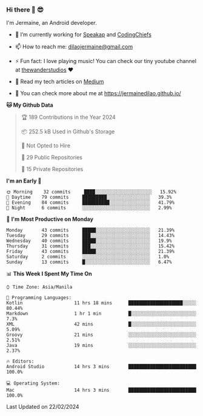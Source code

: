### Hi there 👋 😎
I'm Jermaine, an Android developer.

- 🔭 I’m currently working for [Speakap](https://www.speakap.com/) and [CodingChiefs](https://codingchiefs.com/en/)

- 📫 How to reach me: dilaojermaine@gmail.com

- ⚡ Fun fact: I love playing music! You can check our tiny youtube channel at [thewanderstudios](https://www.youtube.com/thewanderstudios) ♥️

- 📖 Read my tech articles on [Medium](https://jermainedilao.medium.com/)

- 👀 You can check more about me at https://jermainedilao.github.io/

<!--
**jermainedilao/jermainedilao** is a ✨ _special_ ✨ repository because its `README.md` (this file) appears on your GitHub profile.

Here are some ideas to get you started:

- 🔭 I’m currently working on ...
- 🌱 I’m currently learning ...
- 👯 I’m looking to collaborate on ...
- 🤔 I’m looking for help with ...
- 💬 Ask me about ...
- 📫 How to reach me: ...
- 😄 Pronouns: ...
- ⚡ Fun fact: ...
-->

<!--START_SECTION:waka-->
**🐱 My Github Data** 

> 🏆 189 Contributions in the Year 2024
 > 
> 📦 252.5 kB Used in Github's Storage 
 > 
> 🚫 Not Opted to Hire
 > 
> 📜 29 Public Repositories 
 > 
> 🔑 15 Private Repositories  
 > 
**I'm an Early 🐤** 

```text
🌞 Morning    32 commits     ████░░░░░░░░░░░░░░░░░░░░░   15.92% 
🌆 Daytime    79 commits     █████████░░░░░░░░░░░░░░░░   39.3% 
🌃 Evening    84 commits     ██████████░░░░░░░░░░░░░░░   41.79% 
🌙 Night      6 commits      ░░░░░░░░░░░░░░░░░░░░░░░░░   2.99%

```
📅 **I'm Most Productive on Monday** 

```text
Monday       43 commits     █████░░░░░░░░░░░░░░░░░░░░   21.39% 
Tuesday      29 commits     ███░░░░░░░░░░░░░░░░░░░░░░   14.43% 
Wednesday    40 commits     █████░░░░░░░░░░░░░░░░░░░░   19.9% 
Thursday     31 commits     ███░░░░░░░░░░░░░░░░░░░░░░   15.42% 
Friday       43 commits     █████░░░░░░░░░░░░░░░░░░░░   21.39% 
Saturday     2 commits      ░░░░░░░░░░░░░░░░░░░░░░░░░   1.0% 
Sunday       13 commits     █░░░░░░░░░░░░░░░░░░░░░░░░   6.47%

```


📊 **This Week I Spent My Time On** 

```text
⌚︎ Time Zone: Asia/Manila

💬 Programming Languages: 
Kotlin                   11 hrs 18 mins      ████████████████████░░░░░   80.44% 
Markdown                 1 hr 1 min          █░░░░░░░░░░░░░░░░░░░░░░░░   7.3% 
XML                      42 mins             █░░░░░░░░░░░░░░░░░░░░░░░░   5.09% 
Groovy                   21 mins             ░░░░░░░░░░░░░░░░░░░░░░░░░   2.51% 
Java                     19 mins             ░░░░░░░░░░░░░░░░░░░░░░░░░   2.37%

🔥 Editors: 
Android Studio           14 hrs 3 mins       █████████████████████████   100.0%

💻 Operating System: 
Mac                      14 hrs 3 mins       █████████████████████████   100.0%

```


 Last Updated on 22/02/2024
<!--END_SECTION:waka-->
